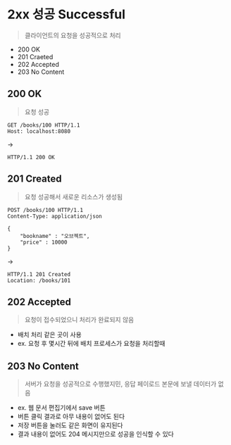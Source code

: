 # 2xx 성공 Successful

> 클라이언트의 요청을 성공적으로 처리

- 200 OK
- 201 Craeted
- 202 Accepted
- 203 No Content

## 200 OK

> 요청 성공

```
GET /books/100 HTTP/1.1
Host: localhost:8080
```

->

```
HTTP/1.1 200 OK
```

## 201 Created

> 요청 성공해서 새로운 리소스가 생성됨

```
POST /books/100 HTTP/1.1
Content-Type: application/json

{
    "bookname" : "오브젝트",
    "price" : 10000
}
```

->

```
HTTP/1.1 201 Created
Location: /books/101
```

## 202 Accepted

> 요청이 접수되었으니 처리가 완료되지 않음

- 배치 처리 같은 곳이 사용
- ex. 요청 후 몇시간 뒤에 배치 프로세스가 요청을 처리할때

## 203 No Content

> 서버가 요청을 성공적으로 수행했지민, 응답 페이로드 본문에 보낼 데이터가 없음

- ex. 웹 문서 편집기에서 save 버튼
- 버튼 클릭 결과로 아무 내용이 없어도 된다
- 저장 버튼을 눌러도 같은 화면이 유지된다
- 결과 내용이 없어도 204 메시지만으로 성공을 인식할 수 있다
